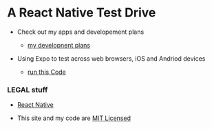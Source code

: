 # A React Native Test Drive

- Check out my apps and developement plans
   - [my developnent plans](./about.md)

- Using Expo to test across web browsers, iOS and Andriod devices 
   - [run this Code](https://reactnative.dev/docs/environment-setup)

### LEGAL stuff
  - [React Native](https://github.com/facebook/react-native?tab=readme-ov-file#-license) 
  
  - This site and my code are [MIT Licensed](./LICENSE)
